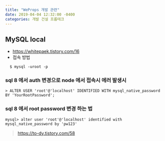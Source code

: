 ```yaml
---
title: "WeProps 개발 관련"
date: 2019-04-04 12:32:00 -0400
categories: 개발 건설 프롭테크
---
```



## MySQL local

- https://whitepaek.tistory.com/16
- 접속 방법

```
  $ mysql -uroot -p
```

### sql 8 에서 auth 변경으로 node 에서 접속시 에러 발생시

````
> ALTER USER 'root'@'localhost' IDENTIFIED WITH mysql_native_password BY 'YourRootPassword';

````

### sql 8 에서 root password 변경 하는 법

````
mysql> alter user 'root'@'localhost' identified with mysql_native_password by 'pw123'
````
> https://to-dy.tistory.com/58